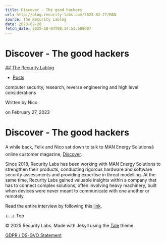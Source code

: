 ```yaml
---
title: Discover - The good hackers
url: http://blog.recurity-labs.com/2023-02-27/MAN
source: The Recurity Lablog
date: 2023-02-28
fetch_date: 2025-10-04T08:14:53.609607
---
```


# Discover - The good hackers

[## The Recurity Lablog](/)

* [Posts](/)

computer security, research, reverse engineering and high level considerations

Written by Nico

on February 27, 2023

# Discover - The good hackers

A while back, Felix and Nico sat down to talk to MAN Energy Solutionsâ online customer magazine, [Discover](https://www.man-es.com/discover).

Since 2018, Recurity Labs has been working with MAN Energy Solutions to strengthen their products, conducting rigorous hardware and software security assessments and providing expertise in threat modelling. At the same time, Recurity Labs gained valuable insights within a company that has to connect complex solutions, often involving heavy machinery, built when devices were never meant to communicate with one another or remotely.

Read the entire interview by following this [link](https://www.man-es.com/discover/ethical-hackers).

[←](http://blog.recurity-labs.com/2025-02-17/leaving_x)
[→](http://blog.recurity-labs.com/2022-08-09/Huridocs)
Top

© 2025 Recurity Labs. Made with Jekyll using the [Tale](https://github.com/chesterhow/tale/) theme.

[GDPR / DS-GVO Statement](https://www.recurity-labs.com/company/GDPR)